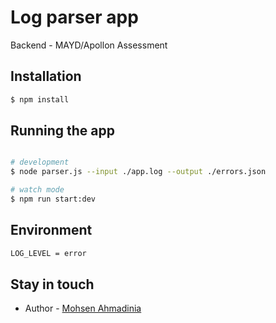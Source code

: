 # Log parser app

Backend - MAYD/Apollon Assessment 

## Installation

```bash
$ npm install
```

## Running the app

```bash

# development
$ node parser.js --input ./app.log --output ./errors.json

# watch mode
$ npm run start:dev

```


## Environment

```bash
LOG_LEVEL = error
```

## Stay in touch

- Author - [Mohsen Ahmadinia](mailto:ce.ahmadinia@gmail.com)
